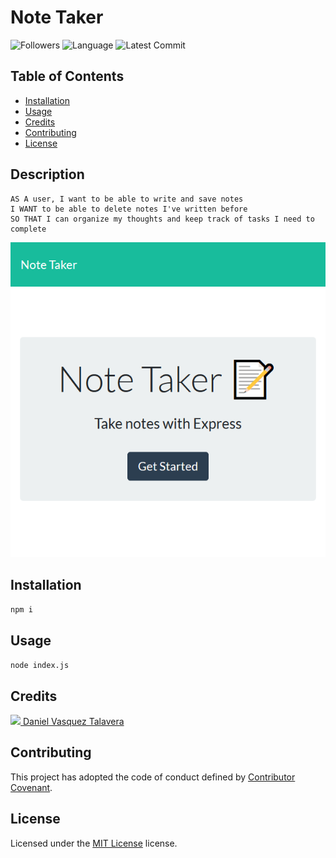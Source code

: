 # Note Taker 
![Followers](https://img.shields.io/github/followers/DVasquez4155?style=social) ![Language](https://img.shields.io/github/languages/top/DVasquez4155/Note-Taker) ![Latest Commit](https://img.shields.io/github/last-commit/DVasquez4155/Note-Taker)
## Table of Contents
* [Installation](#Installation)
* [Usage](#Usage)
* [Credits](#Credits)
* [Contributing](#Contributing)
* [License](#License)
## Description
```
AS A user, I want to be able to write and save notes
I WANT to be able to delete notes I've written before
SO THAT I can organize my thoughts and keep track of tasks I need to complete
```

[![Image that shows the project](./assets/img/icon.png)](#)

## Installation
```npm i```
## Usage
```node index.js```
## Credits
[<img src="https://avatars0.githubusercontent.com/u/22107830?v=4" width="50"/> Daniel Vasquez Talavera](https://github.com/DVasquez4155)
## Contributing
This project has adopted the code of conduct defined by [Contributor Covenant](https://www.contributor-covenant.org/version/2/0/code_of_conduct/).
## License
Licensed under the [MIT License](https://choosealicense.com/licenses/mit/) license.